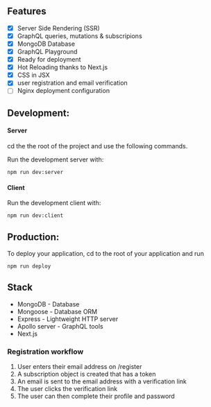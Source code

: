 ## Features

- [x] Server Side Rendering (SSR)
- [x] GraphQL queries, mutations & subscripions
- [x] MongoDB Database
- [x] GraphQL Playground
- [x] Ready for deployment
- [x] Hot Reloading thanks to Next.js
- [x] CSS in JSX
- [x] user registration and email verification
- [ ] Nginx deployment configuration

## Development:

#### Server

cd the the root of the project and use the following commands.

Run the development server with:

`npm run dev:server`

#### Client

Run the development client with:

`npm run dev:client`

## Production:

To deploy your application, cd to the root of your application and run

`npm run deploy`

## Stack

- MongoDB - Database
- Mongoose - Database ORM
- Express - Lightweight HTTP server
- Apollo server - GraphQL tools
- Next.js

### Registration workflow

1. User enters their email address on /register
2. A subscription object is created that has a token
3. An email is sent to the email address with a verification link
4. The user clicks the verification link
5. The user can then complete their profile and password
